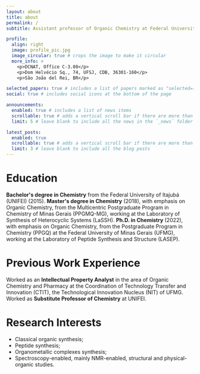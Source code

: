 ```yaml
---
layout: about
title: about
permalink: /
subtitle: Assistant professor of Organic Chemistry at Federal University of São João del Rei (UFSJ).

profile:
  align: right
  image: profile_pic.jpg
  image_circular: true # crops the image to make it circular
  more_info: >
    <p>DCNAT, Office C-3.08</p>
    <p>Dom Helvécio Sq., 74, UFSJ, CDB, 36301-160</p>
    <p>São João del Rei, BR</p>

selected_papers: true # includes a list of papers marked as "selected={true}"
social: true # includes social icons at the bottom of the page

announcements:
  enabled: true # includes a list of news items
  scrollable: true # adds a vertical scroll bar if there are more than 3 news items
  limit: 5 # leave blank to include all the news in the `_news` folder

latest_posts:
  enabled: true
  scrollable: true # adds a vertical scroll bar if there are more than 3 new posts items
  limit: 3 # leave blank to include all the blog posts
---
```


# **Education**

**Bachelor's degree in Chemistry** from the Federal University of Itajubá (UNIFEI) (2015). **Master's degree in Chemistry** (2018), with emphasis on Organic Chemistry, from the Multicentric Postgraduate Program in Chemistry of Minas Gerais (PPGMQ-MG), working at the Laboratory of Synthesis of Heterocyclic Systems (LaSSH). **Ph.D. in Chemistry** (2022), with emphasis on Organic Chemistry, from the Postgraduate Program in Chemistry (PPGQ) at the Federal University of Minas Gerais (UFMG), working at the Laboratory of Peptide Synthesis and Structure (LASEP).

# **Previous Work Experience**

Worked as an **Intellectual Property Analyst** in the area of Organic Chemistry and Pharmacy at the Coordination of Technology Transfer and Innovation (CTIT), the Technological Innovation Nucleus (NIT) of UFMG. Worked as **Substitute Professor of Chemistry** at UNIFEI. 

# **Research Interests**

 - Classical organic synthesis;
 - Peptide synthesis;
 - Organometallic complexes synthesis;
 - Spectroscopy-enabled, mainly NMR-enabled, structural and physical-organic studies.
